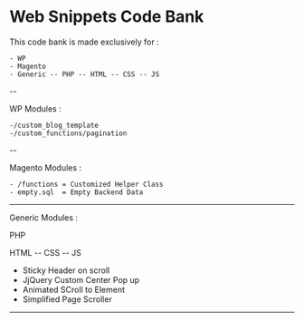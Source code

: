 # Web Snippets Code Bank

This code bank is made exclusively for :

	- WP
	- Magento
	- Generic -- PHP -- HTML -- CSS -- JS
--

WP Modules : 

	-/custom_blog_template
	-/custom_functions/pagination

--

Magento Modules : 

	- /functions = Customized Helper Class
	- empty.sql  = Empty Backend Data
  
---

Generic Modules : 

PHP

HTML -- CSS -- JS

- Sticky Header on scroll
- JjQuery Custom Center Pop up
- Animated SCroll to Element
- Simplified Page Scroller


---





  
